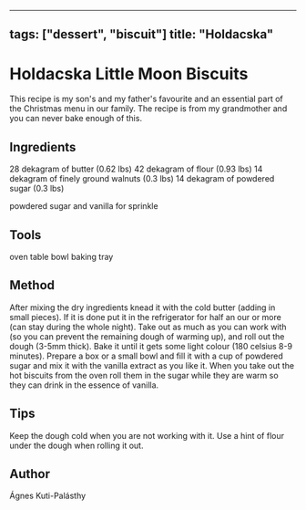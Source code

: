 
---
tags: ["dessert", "biscuit"]
title: "Holdacska"
---

<TagLinks />

# Holdacska Little Moon Biscuits

This recipe is my son's and my father's favourite and an essential part of the Christmas menu in our family. The recipe is from my grandmother and you can never bake enough of this.  

## Ingredients

28 dekagram of butter (0.62 lbs)
42 dekagram of flour (0.93 lbs)
14 dekagram of finely ground walnuts (0.3 lbs)
14 dekagram of powdered sugar (0.3 lbs)

powdered sugar and vanilla for sprinkle



## Tools

oven
table
bowl
baking tray

## Method

After mixing the dry ingredients knead it with the cold butter 
(adding in small pieces). If it is done put it in the refrigerator
for half an our or more (can stay during the whole night).
Take out as much as you can work with (so you can prevent the remaining 
dough of warming up), and roll out the dough (3-5mm thick). Bake it until 
it gets some light colour (180 celsius 8-9 minutes). 
Prepare a box or a small bowl and fill it with a cup of powdered sugar and mix it with the
vanilla extract as you like it. When you take out the hot biscuits from the oven 
roll them in the sugar while they are warm so they can drink in the 
essence of vanilla. 


## Tips

Keep the dough cold when you are not working with it. 
Use a hint of flour under the dough when rolling it out. 

## Author

Ágnes Kuti-Palásthy 
